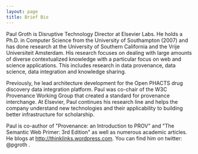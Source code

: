 ```yaml
---
layout: page
title: Brief Bio
---
```


Paul Groth is Disruptive Technology Director at Elsevier Labs. He holds a Ph.D. in Computer Science from the University of Southampton (2007) and has done research at the University of Southern California and the Vrije Universiteit Amsterdam. His research focuses on dealing with large amounts of diverse contextualized knowledge with a particular focus on web and science applications. This includes research in data provenance, data science, data integration and knowledge sharing.

Previously, he lead architecture development for the Open PHACTS drug discovery data integration platform. Paul was co-chair of the W3C Provenance Working Group that created a standard for provenance interchange. At Elsevier, Paul continues his research line and helps the company understand new technologies and their applicability to building better infrastructure for scholarship. 

Paul is co-author of "Provenance: an Introduction to PROV" and "The Semantic Web Primer: 3rd Edition" as well as numerous academic articles. He blogs at http://thinklinks.wordpress.com. You can find him on twitter: @pgroth .
